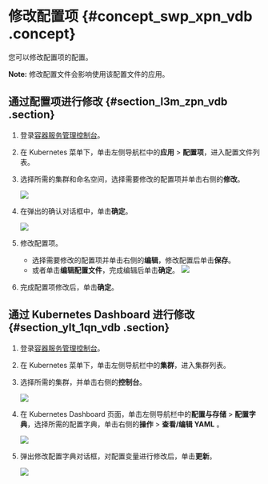 # 修改配置项 {#concept_swp_xpn_vdb .concept}

您可以修改配置项的配置。

**Note:** 修改配置文件会影响使用该配置文件的应用。

## 通过配置项进行修改 {#section_l3m_zpn_vdb .section}

1.  登录[容器服务管理控制台](https://cs.console.aliyun.com)。
2.  在 Kubernetes 菜单下，单击左侧导航栏中的**应用** \> **配置项**，进入配置文件列表。
3.  选择所需的集群和命名空间，选择需要修改的配置项并单击右侧的**修改**。

    ![](http://static-aliyun-doc.oss-cn-hangzhou.aliyuncs.com/assets/img/6910/4523_zh-CN.png)

4.  在弹出的确认对话框中，单击**确定**。

    ![](http://static-aliyun-doc.oss-cn-hangzhou.aliyuncs.com/assets/img/6910/4524_zh-CN.png)

5.  修改配置项。

    -   选择需要修改的配置项并单击右侧的**编辑**，修改配置后单击**保存**。
    -   或者单击**编辑配置文件**，完成编辑后单击**确定**。
    ![](http://static-aliyun-doc.oss-cn-hangzhou.aliyuncs.com/assets/img/6910/4525_zh-CN.png)

6.  完成配置项修改后，单击**确定**。

## 通过 Kubernetes Dashboard 进行修改 {#section_ylt_1qn_vdb .section}

1.  登录[容器服务管理控制台](https://cs.console.aliyun.com)。
2.  在 Kubernetes 菜单下，单击左侧导航栏中的**集群**，进入集群列表。
3.  选择所需的集群，并单击右侧的**控制台**。

    ![](http://static-aliyun-doc.oss-cn-hangzhou.aliyuncs.com/assets/img/6910/4526_zh-CN.png)

4.  在 Kubernetes Dashboard 页面，单击左侧导航栏中的**配置与存储** \> **配置字典**，选择所需的配置字典，单击右侧的**操作** \> **查看/编辑 YAML** 。

     ![](http://static-aliyun-doc.oss-cn-hangzhou.aliyuncs.com/assets/img/6910/4527_zh-CN.png) 

5.  弹出修改配置字典对话框，对配置变量进行修改后，单击**更新**。

    ![](http://static-aliyun-doc.oss-cn-hangzhou.aliyuncs.com/assets/img/6910/4528_zh-CN.png)


